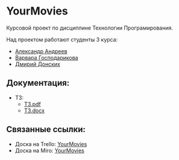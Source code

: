 # YourMovies
Курсовой проект по дисциплине Технологии Програмирования.

Над проектом работают студенты 3 курса: 

* [Александр Андреев](https://github.com/Madesmot)
* [Варвара Господарикова](https://github.com/GospodarikovaVS)
* [Дмирий Донских](https://github.com/SteamDiver)

## Документация:

* ТЗ: 
  * [ТЗ.pdf](https://github.com/SteamDiver/YourMovies/blob/master/Documentation/%D0%A2%D0%97.pdf)
  * [ТЗ.docx](https://github.com/SteamDiver/YourMovies/blob/master/Documentation/%D0%A2%D0%97.docx)

## Связанные ссылки:

* Доска на Trello: [YourMovies](https://trello.com/b/clj9L8Mj/yourmovie)
* Доска на Miro: [YourMovies](https://miro.com/app/board/o9J_kvWaZB4=/)
